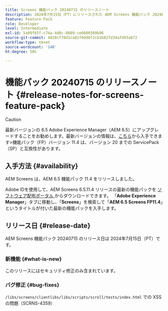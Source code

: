 ```yaml
---
title: Screens 機能パック 20240715 のリリースノート
description: 2024年7月15日（PT）にリリースされた AEM Screens 機能パック 20240715 について説明します。
feature: Feature Pack
role: Developer
level: Intermediate
exl-id: 5a99f65f-c74a-4d0c-8609-ce6600369b96
source-git-commit: 4828cf78d1ca81f0dd6f2cb1b82fd34afd93a672
workflow-type: tm+mt
source-wordcount: '148'
ht-degree: 58%

---
```


# 機能パック 20240715 のリリースノート {#release-notes-for-screens-feature-pack}

>[!CAUTION]
>最新バージョンの 6.5 Adobe Experience Manager（AEM 6.5）にアップグレードすることをお勧めします。最新バージョンの情報は、[こちら](https://experienceleague.adobe.com/ja/docs/experience-manager-65/content/release-notes/release-notes)から入手できます
>&#x200B;>機能パック（FP）バージョン 11.4 は、バージョン 20 までの ServicePack （SP）と互換性があります。


## 入手方法 {#availability}

AEM Screens は、AEM 6.5 機能パック 11.4 をリリースしました。

Adobe IDを使用して、AEM Screens 6.5.11.4 リリースの最新の機能パックを [ ソフトウェア配布ポータル ](https://experience.adobe.com/#/downloads/content/software-distribution/ja/aem.html) からダウンロードできます。 「**Adobe Experience Manager**」タブに移動し、「**Screens**」を検索して「**AEM 6.5 Screens FP11.4**」というタイトルが付いた最新の機能パックを入手します。

## リリース日 {#release-date}

AEM Screens 機能パック 20240715 のリリース日は 2024年7月15日（PT）です。

### 新機能 {#what-is-new}

このリリースにはセキュリティ修正のみ含まれています。

### バグ修正 {#bug-fixes}

`/libs/screens/clientlibs/libs/scripts/scroll/tests/index.html` での XSS の問題（SCRNS-4359）
